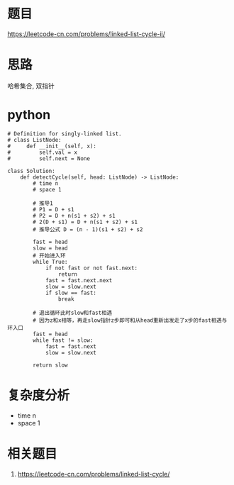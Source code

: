 # 题目
https://leetcode-cn.com/problems/linked-list-cycle-ii/

# 思路
哈希集合, 双指针

# python
```python3
# Definition for singly-linked list.
# class ListNode:
#     def __init__(self, x):
#         self.val = x
#         self.next = None

class Solution:
    def detectCycle(self, head: ListNode) -> ListNode:
        # time n
        # space 1

        # 推导1
        # P1 = D + s1
        # P2 = D + n(s1 + s2) + s1
        # 2(D + s1) = D + n(s1 + s2) + s1
        # 推导公式 D = (n - 1)(s1 + s2) + s2
        
        fast = head
        slow = head
        # 开始进入环
        while True:
            if not fast or not fast.next:
                return 
            fast = fast.next.next
            slow = slow.next
            if slow == fast:
                break

        # 退出循环此时slow和fast相遇
        # 因为z和x相等，再走slow指针z步即可和从head重新出发走了x步的fast相遇与环入口
        fast = head
        while fast != slow:
            fast = fast.next
            slow = slow.next

        return slow

```
# 复杂度分析
* time n
* space 1

# 相关题目
1. https://leetcode-cn.com/problems/linked-list-cycle/
